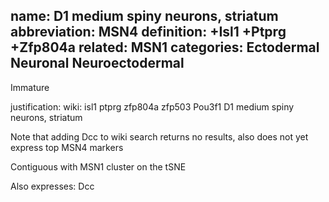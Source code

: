 name: D1 medium spiny neurons, striatum
abbreviation: MSN4
definition: +Isl1 +Ptprg +Zfp804a
related: MSN1
categories: Ectodermal Neuronal Neuroectodermal
---

Immature

justification: 
wiki: isl1 ptprg zfp804a zfp503 Pou3f1
D1 medium spiny neurons, striatum

Note that adding Dcc to wiki search returns no results,
also does not yet express top MSN4 markers

Contiguous with MSN1 cluster on the tSNE

Also expresses:
Dcc
